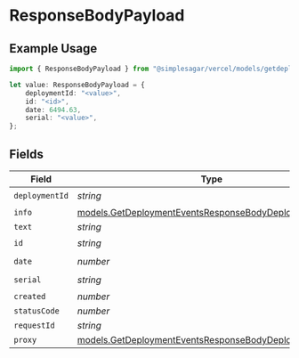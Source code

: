 # ResponseBodyPayload

## Example Usage

```typescript
import { ResponseBodyPayload } from "@simplesagar/vercel/models/getdeploymenteventsop.js";

let value: ResponseBodyPayload = {
    deploymentId: "<value>",
    id: "<id>",
    date: 6494.63,
    serial: "<value>",
};
```

## Fields

| Field                                                                                                                  | Type                                                                                                                   | Required                                                                                                               | Description                                                                                                            |
| ---------------------------------------------------------------------------------------------------------------------- | ---------------------------------------------------------------------------------------------------------------------- | ---------------------------------------------------------------------------------------------------------------------- | ---------------------------------------------------------------------------------------------------------------------- |
| `deploymentId`                                                                                                         | *string*                                                                                                               | :heavy_check_mark:                                                                                                     | N/A                                                                                                                    |
| `info`                                                                                                                 | [models.GetDeploymentEventsResponseBodyDeploymentsInfo](../models/getdeploymenteventsresponsebodydeploymentsinfo.md)   | :heavy_minus_sign:                                                                                                     | N/A                                                                                                                    |
| `text`                                                                                                                 | *string*                                                                                                               | :heavy_minus_sign:                                                                                                     | N/A                                                                                                                    |
| `id`                                                                                                                   | *string*                                                                                                               | :heavy_check_mark:                                                                                                     | N/A                                                                                                                    |
| `date`                                                                                                                 | *number*                                                                                                               | :heavy_check_mark:                                                                                                     | N/A                                                                                                                    |
| `serial`                                                                                                               | *string*                                                                                                               | :heavy_check_mark:                                                                                                     | N/A                                                                                                                    |
| `created`                                                                                                              | *number*                                                                                                               | :heavy_minus_sign:                                                                                                     | N/A                                                                                                                    |
| `statusCode`                                                                                                           | *number*                                                                                                               | :heavy_minus_sign:                                                                                                     | N/A                                                                                                                    |
| `requestId`                                                                                                            | *string*                                                                                                               | :heavy_minus_sign:                                                                                                     | N/A                                                                                                                    |
| `proxy`                                                                                                                | [models.GetDeploymentEventsResponseBodyDeploymentsProxy](../models/getdeploymenteventsresponsebodydeploymentsproxy.md) | :heavy_minus_sign:                                                                                                     | N/A                                                                                                                    |